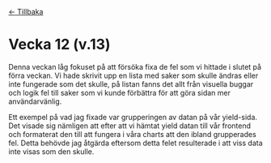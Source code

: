 [← Tillbaka](../README.md)

# Vecka 12 (v.13)

Denna veckan låg fokuset på att försöka fixa de fel som vi hittade i slutet på förra veckan. Vi hade skrivit upp en lista med saker som skulle ändras eller inte fungerade som det skulle, på listan fanns det allt från visuella buggar och logik fel till saker som vi kunde förbättra för att göra sidan mer användarvänlig.

Ett exempel på vad jag fixade var grupperingen av datan på vår yield-sida. Det visade sig nämligen att efter att vi hämtat yield datan till vår frontend och formaterat den till att fungera i våra charts att den ibland grupperades fel. Detta behövde jag åtgärda eftersom detta felet resulterade i att viss data inte visas som den skulle.
